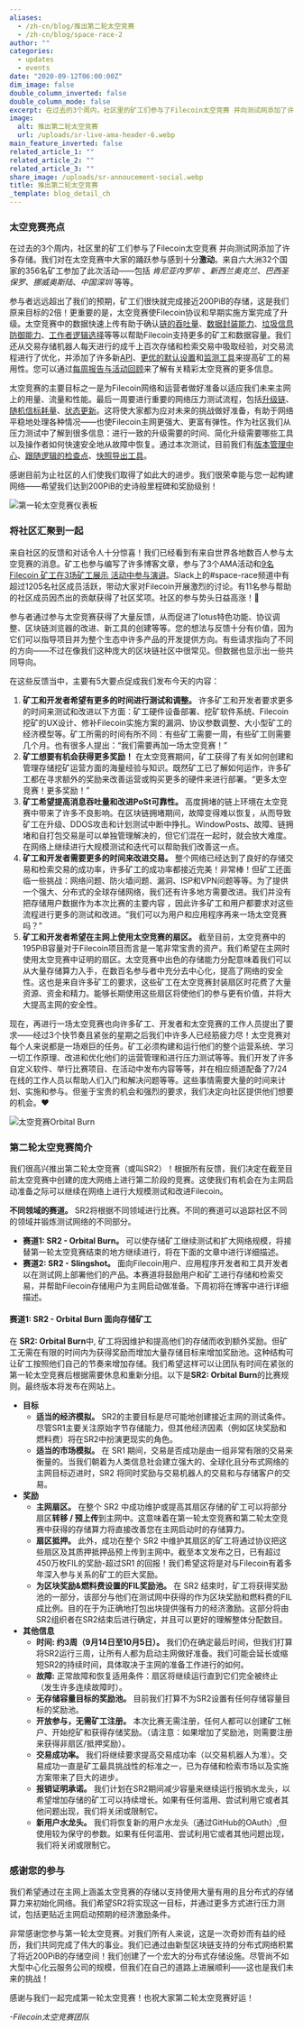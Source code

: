 ```yaml
---
aliases:
  - /zh-cn/blog/推出第二轮太空竞赛
  - /zh-cn/blog/space-race-2
author: ""
categories:
  - updates
  - events
date: "2020-09-12T06:00:00Z"
dim_image: false
double_column_inverted: false
double_column_mode: false
excerpt: 在过去的3个周内，社区里的矿工们参与了Filecoin太空竞赛 并向测试网添加了许多存储。我们对在太空竞赛中大家的踊跃参与感到十分激动。
image:
  alt: 推出第二轮太空竞赛
  url: /uploads/sr-live-ama-header-6.webp
main_feature_inverted: false
related_article_1: ""
related_article_2: ""
related_article_3: ""
share_image: /uploads/sr-annoucement-social.webp
title: 推出第二轮太空竞赛
_template: blog_detail_ch
---
```


### 太空竞赛亮点

在过去的3个周内，社区里的矿工们参与了Filecoin太空竞赛 并向测试网添加了许多存储。我们对在太空竞赛中大家的踊跃参与感到十分**激动**。来自六大洲32个国家的356名矿工参加了此次活动——包括 _肯尼亚内罗毕_ 、_新西兰奥克兰_、_巴西圣保罗_、_挪威奥斯陆_、_中国深圳_ 等等。

参与者远远超出了我们的预期，矿工们很快就完成接近200PiB的存储，这是我们原来目标的2倍！更重要的是，太空竞赛使Filecoin协议和早期实施方案完成了升级。太空竞赛中的数据快速上传有助于确认[链的吞吐量](https://github.com/filecoin-project/lotus/releases/tag/v0.5.0)、[数据封装能力](https://github.com/filecoin-project/lotus/releases/tag/v0.5.5)、[垃圾信息防御能力](https://github.com/filecoin-project/lotus/releases/tag/v0.5.5)、[工作者逻辑选择](https://github.com/filecoin-project/lotus/releases/tag/v0.5.7)等等以帮助Filecoin支持更多的矿工和数据容量。我们还从交易存储机器人每天进行的成千上百次存储和检索交易中吸取经验，对交易流程进行了优化，并添加了许多新[API](https://github.com/filecoin-project/lotus/releases/tag/v0.5.9)、[更优的默认设置](https://github.com/filecoin-project/lotus/releases/tag/v0.5.10)和[监测工具](https://github.com/filecoin-project/lotus/releases/tag/v0.5.8)来提高矿工的易用性。您可以通过[每周报告与活动回顾](https://www.youtube.com/playlist?list=PL_0VrY55uV19fvIXDyvY5WjZe1cZIvDOn)来了解有关精彩太空竞赛的更多信息。

太空竞赛的主要目标之一是为Filecoin网络和运营者做好准备以适应我们未来主网上的用量、流量和性能。最后一周要进行重要的网络压力测试流程，包括[升级链](https://github.com/filecoin-project/lotus/releases/tag/v0.6.0)、[随机信标耗量](https://drand.statuspage.io/incidents/gyhkqf9tm9dh)、[状态更新](https://github.com/filecoin-project/lotus/releases/tag/v0.7.0)。这将使大家都为应对未来的挑战做好准备，有助于网络平稳地处理各种情况——也使Filecoin主网更强大、更富有弹性。作为社区我们从压力测试中了解到很多信息：进行一致的升级需要的时间、简化升级需要哪些工具以及操作者如何快速安全地从故障中恢复。通过本次测试，目前我们有[版本管理中心](https://filfox.info/en/stats/lotus)、[跟随逻辑的检查点](https://github.com/filecoin-project/lotus/pull/3680)、[快照导出工具](https://github.com/filecoin-project/lotus/pull/3463)。

感谢目前为止社区的人们使我们取得了如此大的进步。我们很荣幸能与您一起构建网络——希望我们达到200PiB的史诗般里程碑和奖励级别！

![第一轮太空竞赛仪表板](https://filecoin.io/vintage/images/blog/SP1-dashboard.jpg)

### 将社区汇聚到一起

来自社区的反馈和对话令人十分惊喜！我们已经看到有来自世界各地数百人参与太空竞赛的消息。矿工也参与编写了许多博客文章，参与了3个AMA活动和[9名Filecoin 矿工在3场矿工展示 活动中参与演讲](https://www.youtube.com/playlist?list=PL_0VrY55uV19fvIXDyvY5WjZe1cZIvDOn)。Slack上的#space-race频道中有超过1205名社区成员活跃，带动大家对Filecoin开展激烈的讨论。有11名参与帮助的社区成员因杰出的贡献获得了社区奖项。社区的参与势头日益高涨！🚀

参与者通过参与太空竞赛获得了大量反馈，从而促进了lotus特色功能、协议调整、区块链浏览器的改进、新工具的创建等等。您的想法与反馈十分有价值，因为它们可以指导项目并为整个生态中许多产品的开发提供方向。有些请求指向了不同的方向——不过在像我们这种庞大的区块链社区中很常见。但数据也显示出一些共同导向。

在这些反馈当中，主要有5大要点促成我们发布今天的内容：

1. **矿工和开发者希望有更多的时间进行测试和调整。** 许多矿工和开发者要求更多的时间来测试和改进以下方面：矿工硬件设备部署、挖矿软件系统、Filecoin挖矿的UX设计、修补Filecoin实施方案的漏洞、协议参数调整、大小型矿工的经济模型等。矿工所需的时间有所不同：有些矿工需要一周，有些矿工则需要几个月。也有很多人提出：“我们需要再加一场太空竞赛！”
2. **矿工想要有机会获得更多奖励！** 在太空竞赛期间，矿工获得了有关如何创建和管理存储挖矿运营方面的海量经验与知识。既然矿工已了解如何运作，许多矿工都在寻求额外的奖励来改善运营或购买更多的硬件来进行部署。“更多太空竞赛！更多奖励！”
3. **矿工希望提高消息吞吐量和改进PoSt可靠性。** 高度拥堵的链上环境在太空竞赛中带来了许多不良影响。在区块链拥堵期间，故障变得难以恢复，从而导致矿工在升级、DDOS攻击和计划测试中断中挣扎。WindowPosts、故障、链拥堵和自打包交易是可以单独管理解决的，但它们混在一起时，就会放大难度。在网络上继续进行大规模测试和迭代可以帮助我们改善这一点。
4. **矿工和开发者需要更多的时间来改进交易。** 整个网络已经达到了良好的存储交易和检索交易的成功率，许多矿工的成功率都接近完美！非常棒！但矿工还面临一些挑战：网络问题、防火墙问题、漏洞、ISP和VPN问题等等。为了提供一个强大、分布式的全球存储网络，我们还有许多地方需要改进。我们并没有把存储用户数据作为本次比赛的主要内容 ，因此许多矿工和用户都要求对这些流程进行更多的测试和改进。“我们可以为用户和应用程序再来一场太空竞赛吗？”
5. **矿工和开发者希望在主网上使用太空竞赛的扇区。** 截至目前，太空竞赛中的195PiB容量对于Filecoin项目而言是一笔非常宝贵的资产。我们希望在主网时使用太空竞赛中证明的扇区。太空竞赛中出色的存储能力分配意味着我们可以从大量存储算力入手，在数百名参与者中充分去中心化，提高了网络的安全性。这也是来自许多矿工的要求，这些矿工在太空竞赛封装扇区时花费了大量资源、资金和精力。能够长期使用这些扇区将使他们的参与更有价值，并将大大提高主网的安全性。

现在，再进行一场太空竞赛也向许多矿工、开发者和太空竞赛的工作人员提出了要求——经过3个快节奏且紧张的星期之后我们中许多人已经筋疲力尽！太空竞赛对每个人来说都是一场艰巨的任务。矿工必须构建和运行他们的整个运营系统、学习一切工作原理、改进和优化他们的运营管理和进行压力测试等等。我们开发了许多自定义软件、举行比赛项目、在活动中发布内容等等，并在相应频道配备了7/24在线的工作人员以帮助人们入门和解决问题等等。这些事情需要大量的时间来计划、实施和参与。但鉴于宝贵的机会和强烈的要求，我们决定向社区提供他们想要的机会。❤️

![太空竞赛Orbital Burn](https://filecoin.io/vintage/images/blog/sr2-orbital-burn.jpg)

### 第二轮太空竞赛简介

我们很高兴推出第二轮太空竞赛（或叫SR2）！根据所有反馈，我们决定在截至目前太空竞赛中创建的庞大网络上进行第二阶段的竞赛。这使我们有机会在为主网启动准备之际可以继续在网络上进行大规模测试和改进Filecoin。

**不同领域的赛道。** SR2将根据不同领域进行比赛。不同的赛道可以追踪社区不同的领域并锻炼测试网络的不同部分。

- **赛道1: SR2 - Orbital Burn。** 可以使存储矿工继续测试和扩大网络规模，将接替第一轮太空竞赛结束的地方继续进行，将在下面的文章中进行详细描述。
- **赛道2: SR2 - Slingshot。** 面向Filecoin用户、应用程序开发者和工具开发者以在测试网上部署他们的产品。本赛道将鼓励用户和矿工进行存储和检索交易，并帮助Filecoin存储用户为主网启动做准备。下周初将在博客中进行详细描述。

#### 赛道1: SR2 - Orbital Burn 面向存储矿工

在 **SR2: Orbital Burn**中, 矿工将因维护和提高他们的存储而收到额外奖励。但矿工无需在有限的时间内为获得奖励而增加大量存储目标来增加奖励池。这种结构可让矿工按照他们自己的节奏来增加存储。我们希望这样可以让团队有时间在紧张的第一轮太空竞赛后根据需要休息和重新分组。以下是**SR2: Orbital Burn**的比赛规则。最终版本将发布在网站上。

- **目标**
  - **适当的经济模拟。** SR2的主要目标是尽可能地创建接近主网的测试条件。尽管SR1主要关注原始字节存储能力，但其他经济因素（例如区块奖励和燃料费）将在SR2中扮演更现实的角色。
  - **适当的市场模拟。** 在 SR1 期间，交易是否成功是由一组非常有限的交易来衡量的。当我们朝着为人类信息社会建立强大的、全球化且分布式网络的主网目标迈进时，SR2 将同时奖励与交易机器人的交易和与存储客户的交易。
- **奖励**
  - **主网扇区。** 在整个 SR2 中成功维护或提高其扇区存储的矿工可以将部分扇区**转移 / 预上传**到主网中。这意味着在第一轮太空竞赛和第二轮太空竞赛中获得的存储算力将直接改善您在主网启动时的存储算力。
  - **扇区抵押。** 此外，成功在整个 SR2 中维护其扇区的矿工将通过协议把这些扇区及其质押抵押品预上传到主网中。截至本文发布之日，已有超过450万枚FIL的奖励-超过SR1 的回报！我们希望这将是对与Filecoin有着多年深入参与关系的矿工的巨大奖励。
  - **为区块奖励&燃料费设置的FIL奖励池。** 在 SR2 结束时，矿工将获得奖励池的一部分，该部分与他们在测试网中获得的作为区块奖励和燃料费的FIL成比例。目的在于为正确地打包出块提供强有力的经济激励。这部分将由SR2组织者在SR2结束后进行确定，并且可以更好的理解整体分配数目。
- **其他信息**
  - **时间: 约3周（9月14日至10月5日）。** 我们仍在确定最后时间，但我们打算将SR2运行三周，让所有人都为启动主网做好准备。我们可能会延长或缩短SR2的持续时间，具体取决于主网的准备工作进行的如何。
  - **故障:** 正常故障和恢复适用条件：扇区将继续运行直到它们完全被终止（发生许多连续故障时）。
  - **无存储容量目标的奖励池。** 目前我们打算不为SR2设置有任何存储容量目标的奖励池。
  - **开放参与，无需矿工注册。** 本次比赛无需注册，任何人都可以创建矿工帐户、开始挖矿和获得存储奖励。（请注意：如果增加了奖励池，则需要注册来获得非扇区/抵押奖励）。
  - **交易成功率。** 我们将继续要求提高交易成功率（以交易机器人为准）。交易成功一直是矿工最具挑战性的标准之一，已为存储和检索市场以及实施方案带来了巨大的进步。
  - **报销证明承诺。** 我们计划在SR2期间减少容量来继续运行报销水龙头，以希望增加存储的矿工可以持续增长。如果有任何滥用、尝试利用它或者其他问题出现，我们将关闭或限制它。
  - **新用户水龙头。** 我们将恢复新的用户水龙头（通过GitHub的OAuth）,但使用较为保守的参数。如果有任何滥用、尝试利用它或者其他问题出现，我们将关闭或限制它。

### 感谢您的参与

我们希望通过在主网上涵盖太空竞赛的存储以支持使用大量有用的且分布式的存储算力来初始化网络。我们希望SR2将实现这一目标，并通过更多方式进行压力测试，包括更贴近主网启动预期的经济激励条件。

非常感谢您参与第一轮太空竞赛。对我们所有人来说，这是一次奇妙而有益的经历，我们共同完成了伟大的事业。我们已通过由新型区块链支持的分布式网络积累了将近200PiB的存储空间！我们创建了一个宏大的分布式存储设施。尽管尚不如大型中心化云服务公司的规模，但我们在自己的道路上进展顺利——这也是我们未来的挑战！

感谢与我们一起完成第一轮太空竞赛！也祝大家第二轮太空竞赛好运！

_-Filecoin太空竞赛团队_
